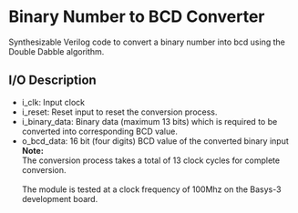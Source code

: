 # Binary Number to BCD Converter
Synthesizable Verilog code to convert a binary number into bcd using the Double Dabble algorithm.
## I/O Description
- i_clk: Input clock
- i_reset: Reset input to reset the conversion process.
- i_binary_data: Binary data (maximum 13 bits) which is required to be converted into corresponding BCD value.
- o_bcd_data: 16 bit (four digits) BCD value of the converted binary input 
<br> **Note:** 
<br> The conversion process takes a total of 13 clock cycles for complete conversion. <br>
<br> The module is tested at a clock frequency of 100Mhz on the Basys-3 development board.
